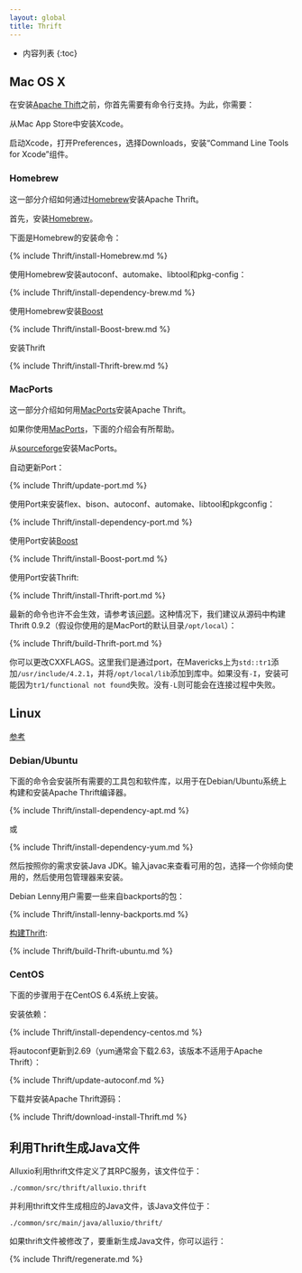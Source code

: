```yaml
---
layout: global
title: Thrift
---
```


* 内容列表
{:toc}

## Mac OS X

在安装[Apache Thift](http://thrift.apache.org)之前，你首先需要有命令行支持。为此，你需要：

从Mac App Store中安装Xcode。

启动Xcode，打开Preferences，选择Downloads，安装“Command Line Tools for Xcode”组件。

### Homebrew

这一部分介绍如何通过[Homebrew](http://brew.sh/)安装Apache Thrift。

首先，安装[Homebrew](http://brew.sh/)。

下面是Homebrew的安装命令：

{% include Thrift/install-Homebrew.md %}

使用Homebrew安装autoconf、automake、libtool和pkg-config：

{% include Thrift/install-dependency-brew.md %}

使用Homebrew安装[Boost](http://www.boost.org/)

{% include Thrift/install-Boost-brew.md %}

安装Thrift

{% include Thrift/install-Thrift-brew.md %}

### MacPorts

这一部分介绍如何用[MacPorts](http://macports.org)安装Apache Thrift。

如果你使用[MacPorts](http://macports.org)，下面的介绍会有所帮助。

从[sourceforge](http://sourceforge.net/projects/macports/)安装MacPorts。

自动更新Port：

{% include Thrift/update-port.md %}

使用Port来安装flex、bison、autoconf、automake、libtool和pkgconfig：

{% include Thrift/install-dependency-port.md %}

使用Port安装[Boost](http://www.boost.org/)

{% include Thrift/install-Boost-port.md %}

使用Port安装Thrift:

{% include Thrift/install-Thrift-port.md %}

最新的命令也许不会生效，请参考该[问题](https://trac.macports.org/ticket/41172)。这种情况下，我们建议从源码中构建Thrift 0.9.2（假设你使用的是MacPort的默认目录`/opt/local`）：

{% include Thrift/build-Thrift-port.md %}

你可以更改CXXFLAGS。这里我们是通过port，在Mavericks上为`std::tr1`添加`/usr/include/4.2.1`，并将`/opt/local/lib`添加到库中。如果没有`-I`，安装可能因为`tr1/functional not found`失败。没有`-L`则可能会在连接过程中失败。

## Linux

[参考](http://thrift.apache.org/docs/install/)

### Debian/Ubuntu

下面的命令会安装所有需要的工具包和软件库，以用于在Debian/Ubuntu系统上构建和安装Apache Thrift编译器。

{% include Thrift/install-dependency-apt.md %}

或

{% include Thrift/install-dependency-yum.md %}

然后按照你的需求安装Java JDK。输入javac来查看可用的包，选择一个你倾向使用的，然后使用包管理器来安装。

Debian Lenny用户需要一些来自backports的包：

{% include Thrift/install-lenny-backports.md %}

[构建Thrift](http://thrift.apache.org/docs/BuildingFromSource):

{% include Thrift/build-Thrift-ubuntu.md %}

### CentOS

下面的步骤用于在CentOS 6.4系统上安装。

安装依赖：

{% include Thrift/install-dependency-centos.md %}

将autoconf更新到2.69（yum通常会下载2.63，该版本不适用于Apache Thrift）：

{% include Thrift/update-autoconf.md %}

下载并安装Apache Thrift源码：

{% include Thrift/download-install-Thrift.md %}

## 利用Thrift生成Java文件

Alluxio利用thrift文件定义了其RPC服务，该文件位于：

    ./common/src/thrift/alluxio.thrift

并利用thrift文件生成相应的Java文件，该Java文件位于：

    ./common/src/main/java/alluxio/thrift/

如果thrift文件被修改了，要重新生成Java文件，你可以运行：

{% include Thrift/regenerate.md %}
